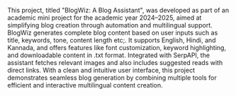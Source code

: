 This project, titled "BlogWiz: A Blog Assistant", was developed as part of an academic mini project for the academic year 2024–2025, aimed at simplifying blog creation through automation and multilingual support. BlogWiz generates complete blog content based on user inputs such as title, keywords, tone, content length etc;. It supports English, Hindi, and Kannada, and offers features like font customization, keyword highlighting, and downloadable content in .txt format. Integrated with SerpAPI, the assistant fetches relevant images and  also includes suggested reads with direct links. With a clean and intuitive user interface, this project demonstrates seamless blog generation by combining multiple tools for efficient and interactive multilingual content creation.
